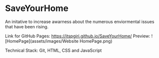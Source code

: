 # SaveYourHome
An initative to increase awarness about the numerous enviormental issues that have been rising.

Link for GitHub Pages: https://itspgiri.github.io/SaveYourHome/
Preview: 
![HomePage](assets/images/Website HomePage.png)

Technical Stack: Git, HTML, CSS and JavaScript
